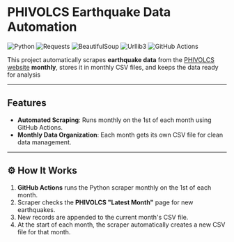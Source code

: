 # PHIVOLCS Earthquake Data Automation

![Python](https://img.shields.io/badge/Python-3.11-blue?logo=python)
![Requests](https://img.shields.io/badge/Requests-2.31.0-orange?logo=python)
![BeautifulSoup](https://img.shields.io/badge/BeautifulSoup-4.12.2-brightgreen?logo=python)
![Urllib3](https://img.shields.io/badge/Urllib3-2.2.2-yellow?logo=python)
![GitHub Actions](https://img.shields.io/badge/GitHub%20Actions-Automated%20Scraper-success?logo=githubactions)

This project automatically scrapes **earthquake data** from the [PHIVOLCS website](https://earthquake.phivolcs.dost.gov.ph/) **monthly**, stores it in monthly CSV files, and keeps the data ready for analysis

---

## Features
- **Automated Scraping**: Runs monthly on the 1st of each month using GitHub Actions.
- **Monthly Data Organization**: Each month gets its own CSV file for clean data management.
---

## ⚙ How It Works
1. **GitHub Actions** runs the Python scraper monthly on the 1st of each month.
2. Scraper checks the **PHIVOLCS "Latest Month"** page for new earthquakes.
3. New records are appended to the current month's CSV file.
4. At the start of each month, the scraper automatically creates a new CSV file for that month.
